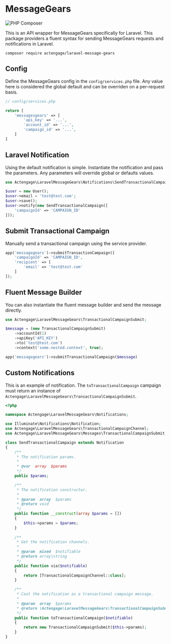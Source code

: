 # MessageGears

![PHP Composer](https://github.com/actengage/laravel-message-gears/workflows/PHP%20Composer/badge.svg)

This is an API wrapper for MessageGears specifically for Laravel. This package providers a fluent syntax for sending MessageGears requests and notifications in Laravel.

    composer require actengage/laravel-message-gears

## Config

Define the MessageGears config in the `config/services.php` file. Any value here is considered the global default and can be overriden on a per-request basis.

``` php
// config/services.php

return [
    'messagesgears' => [
        'api_key' => '...',
        'account_id' => '...',
        'campaign_id' => '...',
    ]
]
```

## Laravel Notification

Using the default notification is simple. Instantiate the notification and pass the parameters. Any parameters will override global or defaults values.

``` php
use Actengage\LaravelMessageGears\Notifications\SendTransactionalCampaign;

$user = new User();
$user->email = 'test@test.com';
$user->save();
$user->notify(new SendTransactionalCampaign([
    'campaignId' => 'CAMPAIGN_ID'
]));
```

## Submit Transactional Campaign

Manually send a transactional campaign using the service provider.

``` php
app('messagegears')->submitTransactionCampaign([
    'campaignId' => 'CAMPAIGN_ID',
    'recipient' => [
        'email' => 'test@test.com'
    ]
]);
```

## Fluent Message Builder

You can also instantiate the fluent message builder and send the message directly. 

``` php
use Actengage\LaravelMessageGears\TransactionalCampaignSubmit;

$message = (new TransactionalCampaignSubmit)
    ->accountId(1)
    ->apiKey('API_KEY')
    ->to('test@test.com')
    ->context('some.nested.context', true);

app('messagegears')->submitTransactionalCampaign($message)
```

## Custom Notifications

This is an example of notification. The `toTransactionalCampaign` campaign must return an instance of `Actengage\LaravelMessageGears\TransactionalCampaignSubmit`.

``` php
<?php

namespace Actengage\LaravelMessageGears\Notifications;

use Illuminate\Notifications\Notification;
use Actengage\LaravelMessageGears\TransactionalCampaignChannel;
use Actengage\LaravelMessageGears\Messages\TransactionalCampaignSubmit;

class SendTransactionalCampaign extends Notification
{
    /**
     * The notification params.
     *
     * @var  array  $params
     */
    public $params;

    /**
     * The notification constructor.
     *
     * @param  array  $params
     * @return void
     */
    public function __construct(array $params = [])
    {
        $this->params = $params;    
    }
    
    /**
     * Get the notification channels.
     *
     * @param  mixed  $notifiable
     * @return array|string
     */
    public function via($notifiable)
    {
        return [TransactionalCampaignChannel::class];
    }

    /**
     * Cast the notification as a transactional campaign message.
     *
     * @param  array  $params
     * @return \Actengage\LaravelMessageGears\TransactionalCampaignSubmit
     */
    public function toTransactionalCampaign($notifiable)
    {
        return new TransactionalCampaignSubmit($this->params);
    }
}
```